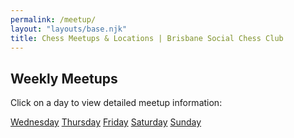 ```yaml
---
permalink: /meetup/
layout: "layouts/base.njk"
title: Chess Meetups & Locations | Brisbane Social Chess Club
---
```


<section class="px-4 max-w-3xl">
  <!-- Heading -->
  <h2 class="text-center text-xl md:text-2xl font-semibold text-indigo-200 mb-3">
    Weekly Meetups
  </h2>
  <!-- Description -->
  <p class="text-center text-white text-base md:text-lg mb-8">
    Click on a day to view detailed meetup information:
  </p>
  <!-- Button group -->
  <div class="flex flex-col md:flex-row flex-wrap gap-3 mt-4 w-full max-w-lg justify-center">
    <a href="{{ '/meetup/wednesday/' | url }}" class="px-6 py-3 bg-indigo-900 hover:bg-indigo-500 rounded-full font-bold shadow-md transition">Wednesday</a>
    <a href="{{ '/meetup/thursday/' | url }}" class="px-6 py-3 bg-indigo-900 hover:bg-indigo-500 rounded-full font-bold shadow-md transition">Thursday</a>
    <a href="{{ '/meetup/friday/' | url }}" class="px-6 py-3 bg-indigo-900 hover:bg-indigo-500 rounded-full font-bold shadow-md transition">Friday</a>
    <a href="{{ '/meetup/saturday/' | url }}" class="px-6 py-3 bg-indigo-900 hover:bg-indigo-500 rounded-full font-bold shadow-md transition">Saturday</a>
    <a href="{{ '/meetup/sunday/' | url }}" class="px-6 py-3 bg-indigo-900 hover:bg-indigo-500 rounded-full font-bold shadow-md transition">Sunday</a>
  </div>
</section>
